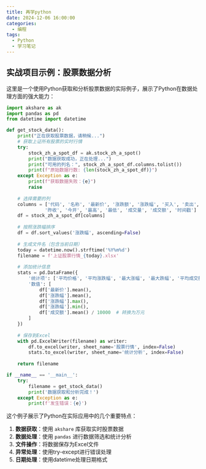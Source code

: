 ```yaml
---
title: 再学python
date: 2024-12-06 16:00:00
categories:
  - 编程
tags:
  - Python
  - 学习笔记
---
```

## 实战项目示例：股票数据分析

这里是一个使用Python获取和分析股票数据的实际例子，展示了Python在数据处理方面的强大能力：

```python
import akshare as ak
import pandas as pd
from datetime import datetime

def get_stock_data():
    print("正在获取股票数据，请稍候...")
    # 获取上证所有股票的实时行情
    try:
        stock_zh_a_spot_df = ak.stock_zh_a_spot()
        print("数据获取成功，正在处理...")
        print("可用的列名：", stock_zh_a_spot_df.columns.tolist())
        print(f"原始数据行数: {len(stock_zh_a_spot_df)}")
    except Exception as e:
        print(f"获取数据失败：{e}")
        raise
    
    # 选择需要的列
    columns = ['代码', '名称', '最新价', '涨跌额', '涨跌幅', '买入', '卖出', 
              '昨收', '今开', '最高', '最低', '成交量', '成交额', '时间戳']
    df = stock_zh_a_spot_df[columns]
    
    # 按照涨跌幅排序
    df = df.sort_values('涨跌幅', ascending=False)
    
    # 生成文件名（包含当前日期）
    today = datetime.now().strftime('%Y%m%d')
    filename = f'上证股票行情_{today}.xlsx'
    
    # 添加统计信息
    stats = pd.DataFrame({
        '统计项': ['平均价格', '平均涨跌幅', '最大涨幅', '最大跌幅', '平均成交额(万)'],
        '数值': [
            df['最新价'].mean(),
            df['涨跌幅'].mean(),
            df['涨跌幅'].max(),
            df['涨跌幅'].min(),
            df['成交额'].mean() / 10000  # 转换为万元
        ]
    })
    
    # 保存到Excel
    with pd.ExcelWriter(filename) as writer:
        df.to_excel(writer, sheet_name='股票行情', index=False)
        stats.to_excel(writer, sheet_name='统计分析', index=False)
    
    return filename

if __name__ == '__main__':
    try:
        filename = get_stock_data()
        print('数据获取和分析完成！')
    except Exception as e:
        print(f'发生错误：{e}')
```

这个例子展示了Python在实际应用中的几个重要特点：

1. **数据获取**：使用 `akshare` 库获取实时股票数据
2. **数据处理**：使用 `pandas` 进行数据筛选和统计分析
3. **文件操作**：将数据保存为Excel文件
4. **异常处理**：使用try-except进行错误处理
5. **日期处理**：使用datetime处理日期格式

